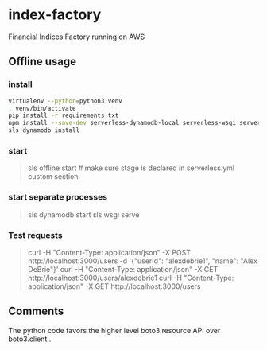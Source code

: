# index-factory

Financial Indices Factory running on AWS

## Offline usage

### install

```bash
virtualenv --python=python3 venv
. venv/bin/activate
pip install -r requirements.txt
npm install --save-dev serverless-dynamodb-local serverless-wsgi serverless-python-requirements serverless-offline
sls dynamodb install
```

### start

> sls offline start  # make sure stage is declared in serverless.yml custom section

### start separate processes

> sls dynamodb start
> sls wsgi serve

### Test requests

> curl -H "Content-Type: application/json" -X POST http://localhost:3000/users -d '{"userId": "alexdebrie1", "name": "Alex DeBrie"}'
> curl -H "Content-Type: application/json" -X GET http://localhost:3000/users/alexdebrie1
> curl -H "Content-Type: application/json" -X GET http://localhost:3000/users

## Comments

The python code favors the higher level boto3.resource API over boto3.client .
